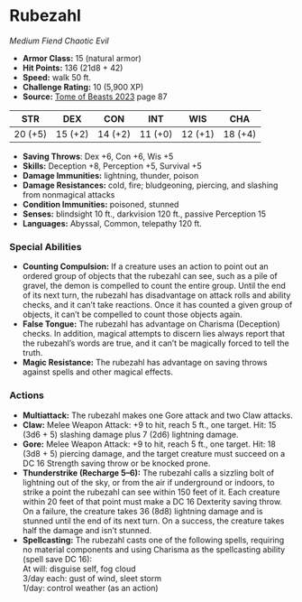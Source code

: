 # Rubezahl

*Medium* *Fiend* *Chaotic Evil*

- **Armor Class:** 15 (natural armor)
- **Hit Points:** 136 (21d8 + 42)
- **Speed:** walk 50 ft.
- **Challenge Rating:** 10 (5,900 XP)
- **Source:** [Tome of Beasts 2023](https://koboldpress.com/kpstore/product/tome-of-beasts-1-2023-edition/) page 87

| STR | DEX | CON | INT | WIS | CHA |
| --- | --- | --- | --- | --- | --- |
| 20 (+5) | 15 (+2) | 14 (+2) | 11 (+0) | 12 (+1) | 18 (+4) |

- **Saving Throws**: Dex +6, Con +6, Wis +5
- **Skills:** Deception +8, Perception +5, Survival +5
- **Damage Immunities:** lightning, thunder, poison
- **Damage Resistances:** cold, fire; bludgeoning, piercing, and slashing from nonmagical attacks
- **Condition Immunities:** poisoned, stunned
- **Senses:** blindsight 10 ft., darkvision 120 ft., passive Perception 15
- **Languages:** Abyssal, Common, telepathy 120 ft.

### Special Abilities

- **Counting Compulsion:** If a creature uses an action to point out an ordered group of objects that the rubezahl can see, such as a pile of gravel, the demon is compelled to count the entire group. Until the end of its next turn, the rubezahl has disadvantage on attack rolls and ability checks, and it can’t take reactions. Once it has counted a given group of objects, it can’t be compelled to count those objects again.
- **False Tongue:** The rubezahl has advantage on Charisma (Deception) checks. In addition, magical attempts to discern lies always report that the rubezahl’s words are true, and it can’t be magically forced to tell the truth.
- **Magic Resistance:** The rubezahl has advantage on saving throws against spells and other magical effects.

### Actions

- **Multiattack:** The rubezahl makes one Gore attack and two Claw attacks.
- **Claw:** Melee Weapon Attack: +9 to hit, reach 5 ft., one target. Hit: 15 (3d6 + 5) slashing damage plus 7 (2d6) lightning damage.
- **Gore:** Melee Weapon Attack: +9 to hit, reach 5 ft., one target. Hit: 18 (3d8 + 5) piercing damage, and the target creature must succeed on a DC 16 Strength saving throw or be knocked prone.
- **Thunderstrike (Recharge 5–6):** The rubezahl calls a sizzling bolt of lightning out of the sky, or from the air if underground or indoors, to strike a point the rubezahl can see within 150 feet of it. Each creature within 20 feet of that point must make a DC 16 Dexterity saving throw. On a failure, the creature takes 36 (8d8) lightning damage and is stunned until the end of its next turn. On a success, the creature takes half the damage and isn’t stunned.
- **Spellcasting:** The rubezahl casts one of the following spells, requiring no material components and using Charisma as the spellcasting ability (spell save DC 16):<br>At will: disguise self, fog cloud<br>3/day each: gust of wind, sleet storm<br>1/day: control weather (as an action)
